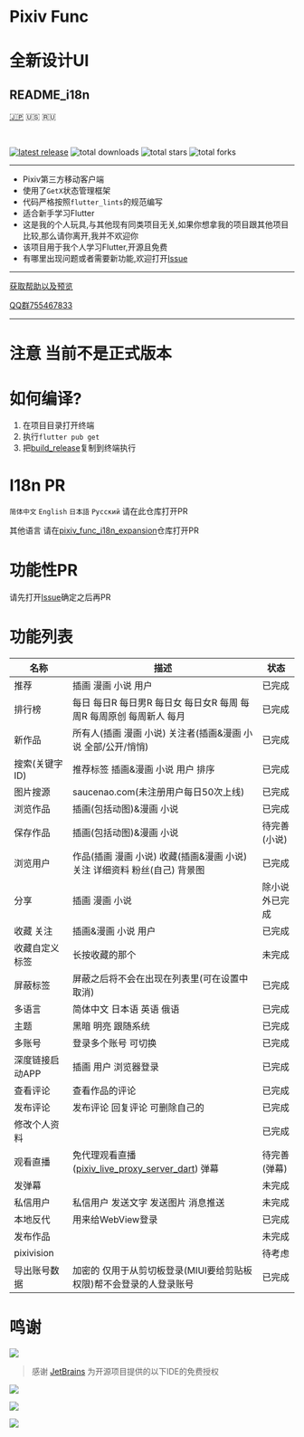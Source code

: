 # Pixiv Func

# 全新设计UI

## README_i18n
[:jp:](./README_ja.md) :us: :ru:

<br/>

[![latest release](https://img.shields.io/github/release/git-xiaocao/pixiv_func_mobile?label=latest%20release)](https://github.com/xiao-cao-x/pixiv_func_mobile/releases/latest)
![total downloads](https://img.shields.io/github/downloads/git-xiaocao/pixiv_func_mobile/total.svg?label=total%20downloads)
![total stars](https://img.shields.io/github/stars/git-xiaocao/pixiv_func_mobile?label=total%20stars)
![total forks](https://img.shields.io/github/forks/git-xiaocao/pixiv_func_mobile?label=total%20forks)

---

- Pixiv第三方移动客户端
- 使用了`GetX`状态管理框架
- 代码严格按照`flutter_lints`的规范编写
- 适合新手学习Flutter
- 这是我的个人玩具,与其他现有同类项目无关,如果你想拿我的项目跟其他项目比较,那么请你离开,我并不欢迎你 
- 该项目用于我个人学习Flutter,开源且免费
- 有哪里出现问题或者需要新功能,欢迎打开[Issue](https://github.com/git-xiaocao/pixiv_func_mobile/issues/new)

---

[获取帮助以及预览](https://pixiv.xiaocao.moe/#/pixiv-func/mobile)

[QQ群755467833](https://jq.qq.com/?_wv=1027&k=HHuqfLxy)

---

# 注意 当前不是正式版本

# 如何编译?

1. 在项目目录打开终端
2. 执行`flutter pub get`
3. 把[build_release](./build_release)复制到终端执行

# I18n PR
`简体中文` `English` `日本語` `Русский` 请在此仓库打开PR

其他语言 请在[pixiv_func_i18n_expansion](https://github.com/git-xiaocao/pixiv_func_i18n_expansion)仓库打开PR

# 功能性PR

请先打开[Issue](https://github.com/git-xiaocao/pixiv_func_mobile/issues/new)确定之后再PR

# 功能列表

| 名称         | 描述                                                                                                      | 状态      |
|------------|---------------------------------------------------------------------------------------------------------|---------|
| 推荐         | 插画 漫画 小说 用户                                                                                             | 已完成     |
| 排行榜        | 每日 每日R 每日男R 每日女 每日女R 每周 每周R 每周原创 每周新人 每月                                                                | 已完成     |
| 新作品        | 所有人(插画 漫画 小说) 关注者(插画&漫画 小说 全部/公开/悄悄)                                                                    | 已完成     |
| 搜索(关键字 ID) | 推荐标签 插画&漫画 小说 用户 排序                                                                                     | 已完成     |
| 图片搜源       | saucenao.com(未注册用户每日50次上线)                                                                              | 已完成     |
| 浏览作品       | 插画(包括动图)&漫画 小说                                                                                          | 已完成     |
| 保存作品       | 插画(包括动图)&漫画 小说                                                                                          | 待完善(小说) |
| 浏览用户       | 作品(插画 漫画 小说) 收藏(插画&漫画 小说) 关注 详细资料 粉丝(自己) 背景图                                                            | 已完成     |
| 分享         | 插画 漫画 小说                                                                                                | 除小说外已完成 |
| 收藏 关注      | 插画&漫画 小说 用户                                                                                             | 已完成     |
| 收藏自定义标签    | 长按收藏的那个                                                                                                 | 未完成     |
| 屏蔽标签       | 屏蔽之后将不会在出现在列表里(可在设置中取消)                                                                                 | 已完成     |
| 多语言        | 简体中文 日本语 英语 俄语                                                                                          | 已完成     |
| 主题         | 黑暗 明亮 跟随系统                                                                                              | 已完成     |
| 多账号        | 登录多个账号 可切换                                                                                              | 已完成     |
| 深度链接启动APP  | 插画 用户 浏览器登录                                                                                             | 已完成     |
| 查看评论       | 查看作品的评论                                                                                                 | 已完成     |
| 发布评论       | 发布评论 回复评论 可删除自己的                                                                                        | 已完成     |
| 修改个人资料     |                                                                                                         | 已完成     |
| 观看直播       | 免代理观看直播([pixiv_live_proxy_server_dart](https://github.com/git-xiaocao/pixiv_live_proxy_server_dart)) 弹幕 | 待完善(弹幕) |
| 发弹幕        |                                                                                                         | 未完成     |
| 私信用户       | 私信用户 发送文字 发送图片 消息推送                                                                                     | 未完成     |
| 本地反代       | 用来给WebView登录                                                                                            | 已完成     |
| 发布作品       |                                                                                                         | 未完成     |
| pixivision |                                                                                                         | 待考虑     |
| 导出账号数据     | 加密的 仅用于从剪切板登录(MIUI要给剪贴板权限)帮不会登录的人登录账号                                                                   | 已完成     |


# 鸣谢

[![](https://resources.jetbrains.com/storage/products/company/brand/logos/jb_beam.svg)](https://www.jetbrains.com/?from=git-xiaocao/pixiv_func_mobile)

> 感谢 [JetBrains](https://www.jetbrains.com/?from=git-xiaocao/pixiv_func_mobile) 为开源项目提供的以下IDE的免费授权


[![](https://resources.jetbrains.com/storage/products/company/brand/logos/IntelliJ_IDEA.svg)](https://www.jetbrains.com/idea/?from=git-xiaocao/pixiv_func_mobile)

[![](https://resources.jetbrains.com/storage/products/company/brand/logos/GoLand.svg)](https://www.jetbrains.com/go/?from=git-xiaocao/pixiv_func_mobile)

[![](https://resources.jetbrains.com/storage/products/company/brand/logos/DataGrip.svg)](https://www.jetbrains.com/datagrip/?from=git-xiaocao/pixiv_func_mobile)  




